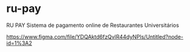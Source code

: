 # ru-pay

RU PAY
Sistema de pagamento online de Restaurantes Universitários

https://www.figma.com/file/YDQAktd6fzQvlR44dyNPls/Untitled?node-id=1%3A2
